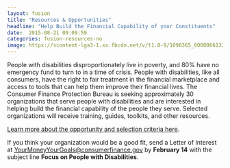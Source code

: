 ```yaml
---
layout: fusion
title: "Resources & Opportunities"
headline: "Help Build the Financial Capability of your Constituents"
date:  2015-08-21 09:09:59
categories: fusion-resources-no
image: https://scontent-lga3-1.xx.fbcdn.net/v/t1.0-9/1098365_600806613297066_1740566113_n.png?oh=2ed610f9bb1057caea5dc280b9221768&oe=5904E77D
---
```

<p>People with disabilities disproportionately live in poverty, and 80% have no emergency fund to turn to in a time of crisis. People with disabilities, like all consumers, have the right to fair treatment in the financial marketplace and access to tools that can help them improve their financial lives. The Consumer Finance Protection Bureau is seeking approximately 30 organizations that serve people with disabilities and are interested in helping build the financial capability of the people they serve. Selected organizations will receive training, guides, toolkits, and other resources.</p>
<p><a href="http://files.consumerfinance.gov/f/documents/20170117_cfpb_fdic_Financial-Empowerment-Disability-Cohort-2017.pdf">Learn more about the opportunity and selection criteria here</a>.</p>
<p>If you think your organization would be a good fit, send a Letter of Interest at <a href="mailto:YourMoneyYourGoals@consumerfinance.gov">YourMoneyYourGoals@consumerfinance.gov</a> by <strong>February 14</strong> with the subject line <strong>Focus on People with Disabilities</strong>.</p>